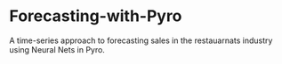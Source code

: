 # Forecasting-with-Pyro

A time-series approach to forecasting sales in the restauarnats industry using Neural Nets in Pyro.
